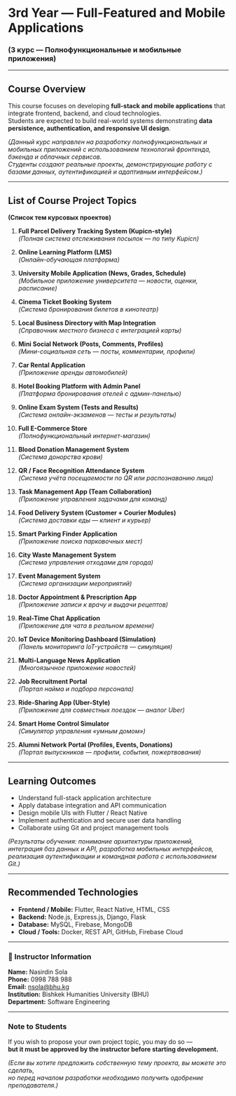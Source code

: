 # 3rd Year — Full-Featured and Mobile Applications

### (3 курс — Полнофункциональные и мобильные приложения)

---

## Course Overview

This course focuses on developing **full-stack and mobile applications** that integrate frontend, backend, and cloud technologies.  
Students are expected to build real-world systems demonstrating **data persistence, authentication, and responsive UI design**.

_(Данный курс направлен на разработку полнофункциональных и мобильных приложений с использованием технологий фронтенда, бэкенда и облачных сервисов.  
Студенты создают реальные проекты, демонстрирующие работу с базами данных, аутентификацией и адаптивным интерфейсом.)_

---

## List of Course Project Topics

**(Список тем курсовых проектов)**

1. **Full Parcel Delivery Tracking System (Kupicn-style)**  
   _(Полная система отслеживания посылок — по типу Kupicn)_

2. **Online Learning Platform (LMS)**  
   _(Онлайн-обучающая платформа)_

3. **University Mobile Application (News, Grades, Schedule)**  
   _(Мобильное приложение университета — новости, оценки, расписание)_

4. **Cinema Ticket Booking System**  
   _(Система бронирования билетов в кинотеатр)_

5. **Local Business Directory with Map Integration**  
   _(Справочник местного бизнеса с интеграцией карты)_

6. **Mini Social Network (Posts, Comments, Profiles)**  
   _(Мини-социальная сеть — посты, комментарии, профили)_

7. **Car Rental Application**  
   _(Приложение аренды автомобилей)_

8. **Hotel Booking Platform with Admin Panel**  
   _(Платформа бронирования отелей с админ-панелью)_

9. **Online Exam System (Tests and Results)**  
   _(Система онлайн-экзаменов — тесты и результаты)_

10. **Full E-Commerce Store**  
    _(Полнофункциональный интернет-магазин)_

11. **Blood Donation Management System**  
    _(Система донорства крови)_

12. **QR / Face Recognition Attendance System**  
    _(Система учёта посещаемости по QR или распознаванию лица)_

13. **Task Management App (Team Collaboration)**  
    _(Приложение управления задачами для команд)_

14. **Food Delivery System (Customer + Courier Modules)**  
    _(Система доставки еды — клиент и курьер)_

15. **Smart Parking Finder Application**  
    _(Приложение поиска парковочных мест)_

16. **City Waste Management System**  
    _(Система управления отходами для города)_

17. **Event Management System**  
    _(Система организации мероприятий)_

18. **Doctor Appointment & Prescription App**  
    _(Приложение записи к врачу и выдачи рецептов)_

19. **Real-Time Chat Application**  
    _(Приложение для чата в реальном времени)_

20. **IoT Device Monitoring Dashboard (Simulation)**  
    _(Панель мониторинга IoT-устройств — симуляция)_

21. **Multi-Language News Application**  
    _(Многоязычное приложение новостей)_

22. **Job Recruitment Portal**  
    _(Портал найма и подбора персонала)_

23. **Ride-Sharing App (Uber-Style)**  
    _(Приложение для совместных поездок — аналог Uber)_

24. **Smart Home Control Simulator**  
    _(Симулятор управления «умным домом»)_

25. **Alumni Network Portal (Profiles, Events, Donations)**  
    _(Портал выпускников — профили, события, пожертвования)_

---

## Learning Outcomes

- Understand full-stack application architecture
- Apply database integration and API communication
- Design mobile UIs with Flutter / React Native
- Implement authentication and secure user data handling
- Collaborate using Git and project management tools

_(Результаты обучения: понимание архитектуры приложений, интеграция баз данных и API, разработка мобильных интерфейсов, реализация аутентификации и командная работа с использованием Git.)_

---

## Recommended Technologies

- **Frontend / Mobile:** Flutter, React Native, HTML, CSS
- **Backend:** Node.js, Express.js, Django, Flask
- **Database:** MySQL, Firebase, MongoDB
- **Cloud / Tools:** Docker, REST API, GitHub, Firebase Cloud

---

### 👨 Instructor Information

**Name:** Nasirdin Sola  
**Phone:** 0998 788 988  
**Email:** [nsola@bhu.kg](mailto:nsola@bhu.kg)  
**Institution:** Bishkek Humanities University (BHU)  
**Department:** Software Engineering

---

### Note to Students

If you wish to propose your own project topic, you may do so —  
**but it must be approved by the instructor before starting development.**

_(Если вы хотите предложить собственную тему проекта, вы можете это сделать,  
но перед началом разработки необходимо получить одобрение преподавателя.)_
